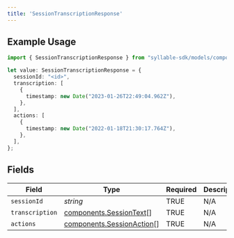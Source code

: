 ```yaml
---
title: 'SessionTranscriptionResponse'
---
```


## Example Usage

```typescript
import { SessionTranscriptionResponse } from "syllable-sdk/models/components";

let value: SessionTranscriptionResponse = {
  sessionId: "<id>",
  transcription: [
    {
      timestamp: new Date("2023-01-26T22:49:04.962Z"),
    },
  ],
  actions: [
    {
      timestamp: new Date("2022-01-18T21:30:17.764Z"),
    },
  ],
};
```

## Fields

| Field                                                                  | Type                                                                   | Required                                                               | Description                                                            |
| ---------------------------------------------------------------------- | ---------------------------------------------------------------------- | ---------------------------------------------------------------------- | ---------------------------------------------------------------------- |
| `sessionId`                                                            | *string*                                                               | TRUE                                                     | N/A                                                                    |
| `transcription`                                                        | [components.SessionText](sdk-docs/models/components/sessiontext)[]     | TRUE                                                     | N/A                                                                    |
| `actions`                                                              | [components.SessionAction](sdk-docs/models/components/sessionaction)[] | TRUE                                                     | N/A                                                                    |
